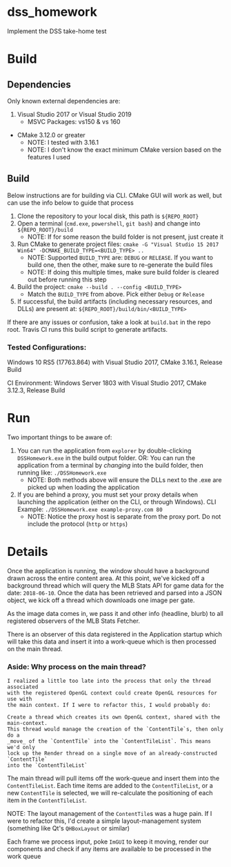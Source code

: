 # dss_homework
Implement the DSS take-home test

# Build
## Dependencies
Only known external dependencies are:
1. Visual Studio 2017 or Visual Studio 2019
    * MSVC Packages: vs150 & vs 160
* CMake 3.12.0 or greater
    * NOTE: I tested with 3.16.1
    * NOTE: I don't know the exact minimum CMake version based on the features I used

## Build
Below instructions are for building via CLI. CMake GUI will work as well, but can use the info below to guide that process
1. Clone the repository to your local disk, this path is `${REPO_ROOT}`
2. Open a terminal (`cmd.exe`, `powershell`, `git bash`) and change into `${REPO_ROOT}/build`
    - NOTE: If for some reason the build folder is not present, just create it
3. Run CMake to generate project files: `cmake -G "Visual Studio 15 2017 Win64" -DCMAKE_BUILD_TYPE=<BUILD_TYPE> ..`
    - NOTE: Supported `BUILD_TYPE` are: `DEBUG` or `RELEASE`. If you want to build one, then the other, make sure to re-generate the build files
    - NOTE: If doing this multiple times, make sure build folder is cleared out before running this step
4. Build the project: `cmake --build . --config <BUILD_TYPE>`
    - Match the `BUILD_TYPE` from above. Pick either `Debug` or `Release`
5. If successful, the build artifacts (including necessary resources, and DLLs) are present at: `${REPO_ROOT}/build/bin/<BUILD_TYPE>`

If there are any issues or confusion, take a look at `build.bat` in the repo root. Travis CI runs this build script to generate artifacts.

### Tested Configurations:
Windows 10 RS5 (17763.864) with Visual Studio 2017, CMake 3.16.1, Release Build

CI Environment: Windows Server 1803 with Visual Studio 2017, CMake 3.12.3, Release Build

# Run
Two important things to be aware of:

1. You can run the application from `explorer` by double-clicking `DSSHomework.exe` in the build output folder. OR: You can run the application from a terminal by _changing_ into the build folder, then running like: `./DSSHomework.exe`
    - NOTE: Both methods above will ensure the DLLs next to the .exe are picked up when loading the application
2. If you are behind a proxy, you must set your proxy details when launching the application (either on the CLI, or through Windows). CLI Example: `./DSSHomework.exe example-proxy.com 80`
    - NOTE: Notice the proxy host is separate from the proxy port. Do not include the protocol (`http` or `https`)

# Details
Once the application is running, the window should have a background drawn across the entire content area. At this point, we've kicked off a background thread which will query the MLB Stats API for game data for the date: `2018-06-10`. Once the data has been retrieved and parsed into a JSON object, we kick off a thread which downloads one image per gate.

As the image data comes in, we pass it and other info (headline, blurb) to all registered observers of the MLB Stats Fetcher.

There is an observer of this data registered in the Application startup which will take this data and insert it into a work-queue which is then processed on the main thread.

### Aside: Why process on the main thread?
    I realized a little too late into the process that only the thread associated
    with the registered OpenGL context could create OpenGL resources for use with
    the main context. If I were to refactor this, I would probably do:

    Create a thread which creates its own OpenGL context, shared with the main-context.
    This thread would manage the creation of the `ContentTile`s, then only do a
    _move_ of the `ContentTile` into the `ContentTileList`. This means we'd only
    lock up the Render thread on a single move of an already-constructed `ContentTile`
    into the `ContentTileList`

The main thread will pull items off the work-queue and insert them into the `ContentTileList`. Each time items are added to the `ContentTileList`, or a new `ContentTile` is selected, we will re-calculate the positioning of each item in the `ContentTileList`.

NOTE: The layout management of the `ContentTile`s was a huge pain. If I were to refactor this, I'd create a simple layout-management system (something like Qt's `QHBoxLayout` or similar)

Each frame we process input, poke `ImGUI` to keep it moving, render our components and check if any items are available to be processed in the work queue